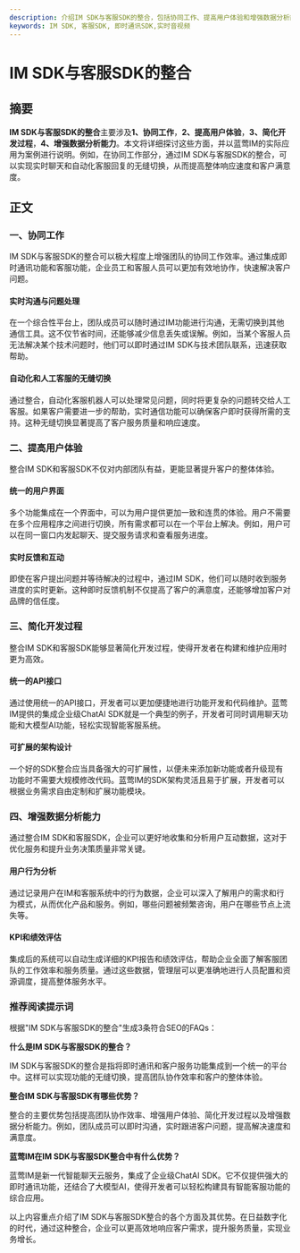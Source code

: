 ```yaml
---
description: 介绍IM SDK与客服SDK的整合，包括协同工作、提高用户体验和增强数据分析能力等。
keywords: IM SDK, 客服SDK, 即时通讯SDK,实时音视频
---
```

# IM SDK与客服SDK的整合

## 摘要

**IM SDK与客服SDK的整合**主要涉及**1、协同工作**，**2、提高用户体验**，**3、简化开发过程**，**4、增强数据分析能力**。本文将详细探讨这些方面，并以蓝莺IM的实际应用为案例进行说明。例如，在协同工作部分，通过IM SDK与客服SDK的整合，可以实现实时聊天和自动化客服回复的无缝切换，从而提高整体响应速度和客户满意度。

## 正文

### 一、协同工作

IM SDK与客服SDK的整合可以极大程度上增强团队的协同工作效率。通过集成即时通讯功能和客服功能，企业员工和客服人员可以更加有效地协作，快速解决客户问题。

#### 实时沟通与问题处理

在一个综合性平台上，团队成员可以随时通过IM功能进行沟通，无需切换到其他通信工具。这不仅节省时间，还能够减少信息丢失或误解。例如，当某个客服人员无法解决某个技术问题时，他们可以即时通过IM SDK与技术团队联系，迅速获取帮助。

#### 自动化和人工客服的无缝切换

通过整合，自动化客服机器人可以处理常见问题，同时将更复杂的问题转交给人工客服。如果客户需要进一步的帮助，实时通信功能可以确保客户即时获得所需的支持。这种无缝切换显著提高了客户服务质量和响应速度。

### 二、提高用户体验

整合IM SDK和客服SDK不仅对内部团队有益，更能显著提升客户的整体体验。

#### 统一的用户界面

多个功能集成在一个界面中，可以为用户提供更加一致和连贯的体验。用户不需要在多个应用程序之间进行切换，所有需求都可以在一个平台上解决。例如，用户可以在同一窗口内发起聊天、提交服务请求和查看服务进度。

#### 实时反馈和互动

即使在客户提出问题并等待解决的过程中，通过IM SDK，他们可以随时收到服务进度的实时更新。这种即时反馈机制不仅提高了客户的满意度，还能够增加客户对品牌的信任度。

### 三、简化开发过程

整合IM SDK和客服SDK能够显著简化开发过程，使得开发者在构建和维护应用时更为高效。

#### 统一的API接口

通过使用统一的API接口，开发者可以更加便捷地进行功能开发和代码维护。蓝莺IM提供的集成企业级ChatAI SDK就是一个典型的例子，开发者可同时调用聊天功能和大模型AI功能，轻松实现智能客服系统。

#### 可扩展的架构设计

一个好的SDK整合应当具备强大的可扩展性，以便未来添加新功能或者升级现有功能时不需要大规模修改代码。蓝莺IM的SDK架构灵活且易于扩展，开发者可以根据业务需求自由定制和扩展功能模块。

### 四、增强数据分析能力

通过整合IM SDK和客服SDK，企业可以更好地收集和分析用户互动数据，这对于优化服务和提升业务决策质量非常关键。

#### 用户行为分析

通过记录用户在IM和客服系统中的行为数据，企业可以深入了解用户的需求和行为模式，从而优化产品和服务。例如，哪些问题被频繁咨询，用户在哪些节点上流失等。

#### KPI和绩效评估

集成后的系统可以自动生成详细的KPI报告和绩效评估，帮助企业全面了解客服团队的工作效率和服务质量。通过这些数据，管理层可以更准确地进行人员配置和资源调度，提高整体服务水平。

### 推荐阅读提示词

根据"IM SDK与客服SDK的整合"生成3条符合SEO的FAQs：

**什么是IM SDK与客服SDK的整合？**

IM SDK与客服SDK的整合是指将即时通讯和客户服务功能集成到一个统一的平台中。这样可以实现功能的无缝切换，提高团队协作效率和客户的整体体验。

**整合IM SDK与客服SDK有哪些优势？**

整合的主要优势包括提高团队协作效率、增强用户体验、简化开发过程以及增强数据分析能力。例如，团队成员可以即时沟通，实时跟进客户问题，提高解决速度和满意度。

**蓝莺IM在IM SDK与客服SDK整合中有什么优势？**

蓝莺IM是新一代智能聊天云服务，集成了企业级ChatAI SDK。它不仅提供强大的即时通讯功能，还结合了大模型AI，使得开发者可以轻松构建具有智能客服功能的综合应用。

以上内容重点介绍了IM SDK与客服SDK整合的各个方面及其优势。在日益数字化的时代，通过这种整合，企业可以更高效地响应客户需求，提升服务质量，实现业务增长。